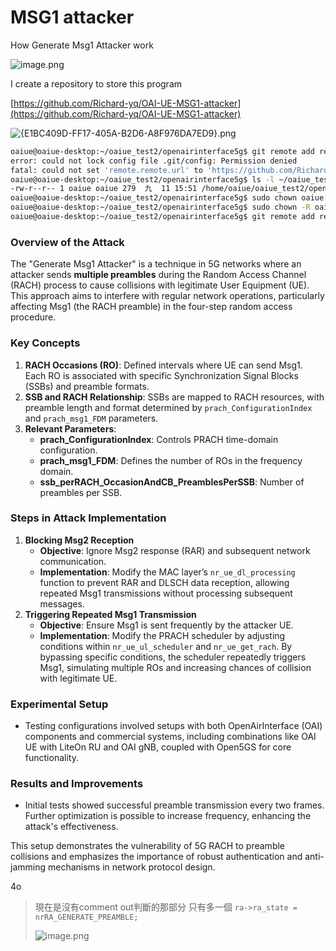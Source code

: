 # MSG1 attacker

How Generate Msg1 Attacker work

[](https://hackmd.io/@zhongxin/r13bS0A2R)

![image.png](MSG1%20attacker%2012a1009831438022a89aedacae00632f/image.png)

<aside>

I create a repository to store this program

[https://github.com/Richard-yq/OAI-UE-MSG1-attacker](https://github.com/Richard-yq/OAI-UE-MSG1-attacker)

![{E1BC409D-FF17-405A-B2D6-A8F976DA7ED9}.png](MSG1%20attacker%2012a1009831438022a89aedacae00632f/E1BC409D-FF17-405A-B2D6-A8F976DA7ED9.png)

</aside>

```bash
oaiue@oaiue-desktop:~/oaiue_test2/openairinterface5g$ git remote add remote https://github.com/Richard-yq/OAI-UE-MSG1-attacker.git
error: could not lock config file .git/config: Permission denied
fatal: could not set 'remote.remote.url' to 'https://github.com/Richard-yq/OAI-UE-MSG1-attacker.git'
oaiue@oaiue-desktop:~/oaiue_test2/openairinterface5g$ ls -l ~/oaiue_test2/openairinterface5g/.git/config
-rw-r--r-- 1 oaiue oaiue 279  九  11 15:51 /home/oaiue/oaiue_test2/openairinterface5g/.git/config
oaiue@oaiue-desktop:~/oaiue_test2/openairinterface5g$ sudo chown oaiue:oaiue ~/oaiue_test2/openairinterface5g/.git/config
oaiue@oaiue-desktop:~/oaiue_test2/openairinterface5g$ sudo chown -R oaiue:oaiue ~/oaiue_test2/openairinterface5g/.git
oaiue@oaiue-desktop:~/oaiue_test2/openairinterface5g$ git remote add remote https://github.com/Richard-yq/OAI-UE-MSG1-attacker.git
```

### Overview of the Attack

The "Generate Msg1 Attacker" is a technique in 5G networks where an attacker sends **multiple preambles** during the Random Access Channel (RACH) process to cause collisions with legitimate User Equipment (UE). This approach aims to interfere with regular network operations, particularly affecting Msg1 (the RACH preamble) in the four-step random access procedure.

### Key Concepts

1. **RACH Occasions (RO)**: Defined intervals where UE can send Msg1. Each RO is associated with specific Synchronization Signal Blocks (SSBs) and preamble formats.
2. **SSB and RACH Relationship**: SSBs are mapped to RACH resources, with preamble length and format determined by `prach_ConfigurationIndex` and `prach_msg1_FDM` parameters.
3. **Relevant Parameters**:
    - **prach_ConfigurationIndex**: Controls PRACH time-domain configuration.
    - **prach_msg1_FDM**: Defines the number of ROs in the frequency domain.
    - **ssb_perRACH_OccasionAndCB_PreamblesPerSSB**: Number of preambles per SSB.

### Steps in Attack Implementation

1. **Blocking Msg2 Reception**
    - **Objective**: Ignore Msg2 response (RAR) and subsequent network communication.
    - **Implementation**: Modify the MAC layer’s `nr_ue_dl_processing` function to prevent RAR and DLSCH data reception, allowing repeated Msg1 transmissions without processing subsequent messages.
2. **Triggering Repeated Msg1 Transmission**
    - **Objective**: Ensure Msg1 is sent frequently by the attacker UE.
    - **Implementation**: Modify the PRACH scheduler by adjusting conditions within `nr_ue_ul_scheduler` and `nr_ue_get_rach`. By bypassing specific conditions, the scheduler repeatedly triggers Msg1, simulating multiple ROs and increasing chances of collision with legitimate UE.

### Experimental Setup

- Testing configurations involved setups with both OpenAirInterface (OAI) components and commercial systems, including combinations like OAI UE with LiteOn RU and OAI gNB, coupled with Open5GS for core functionality.

### Results and Improvements

- Initial tests showed successful preamble transmission every two frames. Further optimization is possible to increase frequency, enhancing the attack's effectiveness.

This setup demonstrates the vulnerability of 5G RACH to preamble collisions and emphasizes the importance of robust authentication and anti-jamming mechanisms in network protocol design.

4o

> 現在是沒有comment out判斷的那部分 只有多一個
`ra->ra_state = nrRA_GENERATE_PREAMBLE;`
> 
> 
> ![image.png](MSG1%20attacker%2012a1009831438022a89aedacae00632f/image%201.png)
>